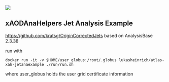[![](https://badge.imagelayers.io/lukasheinrich/atlas-xah-jetanaexample:latest.svg)](https://imagelayers.io/?images=lukasheinrich/atlas-xah-jetanaexample:latest 'Get your own badge on imagelayers.io')

## xAODAnaHelpers Jet Analysis Example

https://github.com/kratsg/OriginCorrectedJets based on AnalysisBase 2.3.38

run with
   
    docker run -it -v $HOME/user_globus:/root/.globus lukasheinrich/atlas-xah-jetanaexample ./run/run.sh

where user_globus holds the user grid certificate information
